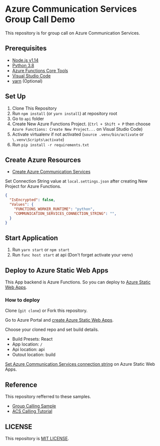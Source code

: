 # Azure Communication Services Group Call Demo

This repository is for group call on Azure Communication Services.

## Prerequisites

- [Node.js v1.14](https://nodejs.org/en/)
- [Python 3.8](https://www.python.org/)
- [Azure Functions Core Tools](https://docs.microsoft.com/ja-jp/azure/azure-functions/functions-run-local?tabs=windows%2Ccsharp%2Cbash)
- [Visual Studio Code](https://code.visualstudio.com/)
- [yarn](https://classic.yarnpkg.com/en/docs/install/#windows-stable) (Optional)

## Set Up

1. Clone This Repository
2. Run `npm install` (or `yarn install`) at repository root
3. Go to `api` folder
4. Create New Azure Functions Project. (`Ctrl + Shift + P` then choose `Azure Functions: Create New Project...` on Visual Studio Code)
5. Activate virtualenv if not activated (`source .venv/bin/activate` or `\.venv\Scripts\activate`)
6. Run `pip install -r requirements.txt`


## Create Azure Resources

- [Create Azure Communication Services](https://docs.microsoft.com/en-us/azure/communication-services/quickstarts/create-communication-resource?tabs=windows&pivots=platform-azp)

Set Connection String value at `local.settings.json` after creating New Project for Azure Functions.

```json
{
  "IsEncrypted": false,
  "Values": {
    "FUNCTIONS_WORKER_RUNTIME": "python",
    "COMMUNICATION_SERVICES_CONNECTION_STRING": "",
  }
}
```

## Start Application

1. Run `yarn start` or `npm start`
2. Run `func host start` at api (Don't forget activate your venv)

## Deploy to Azure Static Web Apps

This App backend is Azure Functions. So you can deploy to [Azure Static Web Apps](https://docs.microsoft.com/en-us/azure/static-web-apps/).

### How to deploy

Clone (`git clone`) or Fork this repository.

Go to Azure Portal and [create Azure Static Web Apps](https://docs.microsoft.com/en-us/azure/static-web-apps/getting-started?tabs=react).

Choose your cloned repo and set build details.

- Build Presets: React
- App location: `/`
- Api location: api
- Outout location: build

[Set Azure Communication Services connection string](https://docs.microsoft.com/en-us/azure/static-web-apps/application-settings) on Azure Static Web Apps.

## Reference

This repository refferred to these samples.

- [Group Calling Sample](https://github.com/Azure-Samples/communication-services-web-calling-hero)
- [ACS Calling Tutorial](https://github.com/Azure-Samples/communication-services-web-calling-tutorial)

## LICENSE

This repository is [MIT LICENSE](./LICENSE).
